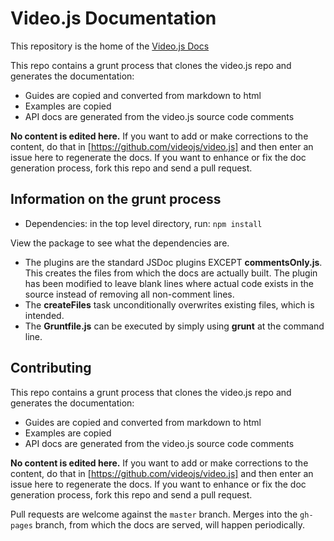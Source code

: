 # Video.js Documentation

This repository is the home of the [Video.js Docs](http://docs.videojs.com/)

This repo contains a grunt process that clones the video.js repo and generates the documentation:

* Guides are copied and converted from markdown to html
* Examples are copied
* API docs are generated from the video.js source code comments

**No content is edited here.** If you want to add or make corrections to the content, do that in [https://github.com/videojs/video.js] and then enter an issue here to regenerate the docs. If you want to enhance or fix the doc generation process, fork this repo and send a pull request.

## Information on the grunt process

* Dependencies: in the top level directory, run:
    `npm install`

View the package to see what the dependencies are.

* The plugins are the standard JSDoc plugins EXCEPT **commentsOnly.js**. This creates the files from which the docs are actually built. The plugin has been modified to leave blank lines where actual code exists in the source instead of removing all non-comment lines.
* The **createFiles** task unconditionally overwrites existing files, which is intended.
* The **Gruntfile.js** can be executed by simply using **grunt** at the command line.

## Contributing

This repo contains a grunt process that clones the video.js repo and generates the documentation:

* Guides are copied and converted from markdown to html
* Examples are copied
* API docs are generated from the video.js source code comments

**No content is edited here.** If you want to add or make corrections to the content, do that in [https://github.com/videojs/video.js] and then enter an issue here to regenerate the docs. If you want to enhance or fix the doc generation process, fork this repo and send a pull request.

Pull requests are welcome against the `master` branch. Merges into the `gh-pages` branch, from which the docs are served, will happen periodically.

